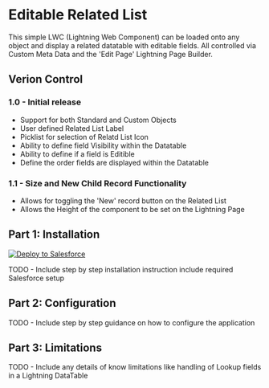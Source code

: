 # Editable Related List

This simple LWC (Lightning Web Component) can be loaded onto any object and display a related datatable with editable fields. All controlled via Custom Meta Data and the 'Edit Page' Lightning Page Builder. 

## Verion Control

### 1.0 - Initial release
 - Support for both Standard and Custom Objects
 - User defined Related List Label
 - Picklist for selection of Relatd List Icon
 - Ability to define field Visibility within the Datatable
 - Ability to define if a field is Editible
 - Define the order fields are displayed within the Datatable
 
### 1.1 - Size and New Child Record Functionality
 - Allows for toggling the 'New' record button on the Related List 
 - Allows the Height of the component to be set on the Lightning Page


## Part 1: Installation

<a href="https://githubsfdeploy.herokuapp.com?owner=HYPHENATE&repo=EditableRelatedList">
  <img alt="Deploy to Salesforce"
       src="https://raw.githubusercontent.com/afawcett/githubsfdeploy/master/deploy.png">
</a>

TODO - Include step by step installation instruction include required Salesforce setup

## Part 2: Configuration

TODO - Include step by step guidance on how to configure the application

## Part 3: Limitations

TODO - Include any details of know limitations like handling of Lookup fields in a Lightning DataTable
